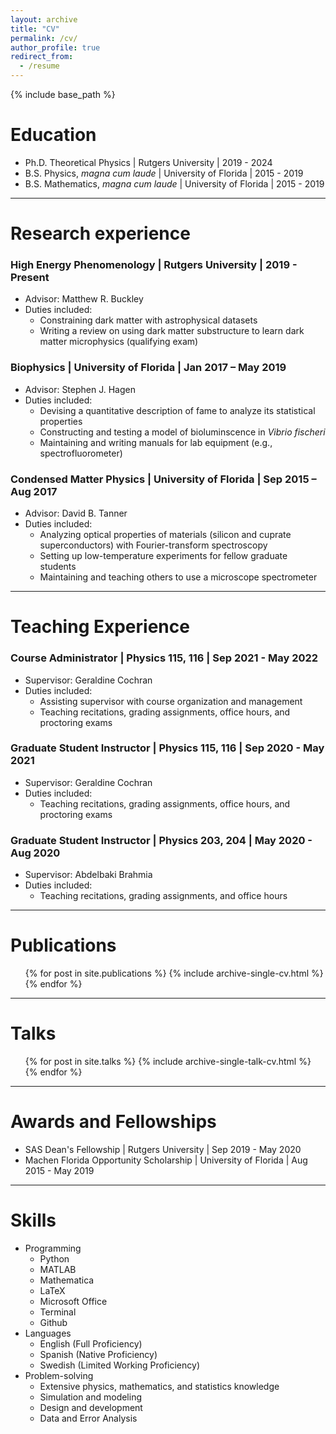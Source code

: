 ```yaml
---
layout: archive
title: "CV"
permalink: /cv/
author_profile: true
redirect_from:
  - /resume
---
```


{% include base_path %}

Education
======
* Ph.D. Theoretical Physics &#124; Rutgers University &#124; 2019 - 2024
* B.S. Physics, *magna cum laude* &#124; University of Florida &#124; 2015 - 2019
*  B.S. Mathematics, *magna cum laude* &#124; University of Florida &#124; 2015 - 2019

---

Research experience
======

### High Energy Phenomenology | Rutgers University | 2019 - Present
* Advisor: Matthew R. Buckley
* Duties included: 
  * Constraining dark matter with astrophysical datasets
  * Writing a review on using dark matter substructure to learn dark matter microphysics (qualifying exam)

### Biophysics | University of Florida | Jan 2017 – May 2019                    
* Advisor: Stephen J. Hagen
* Duties included: 
    * Devising a quantitative description of fame to analyze its statistical properties 
    * Constructing and testing a model of bioluminscence in *Vibrio fischeri*
    * Maintaining and writing manuals for lab equipment (e.g., spectrofluorometer)
    
### Condensed Matter Physics | University of Florida | Sep 2015 – Aug 2017
* Advisor: David B. Tanner
* Duties included: 
  *	Analyzing optical properties of materials (silicon and cuprate superconductors) with Fourier-transform spectroscopy
  *	Setting up low-temperature experiments for fellow graduate students
  * Maintaining and teaching others to use a microscope spectrometer

---

Teaching Experience
======

### Course Administrator | Physics 115, 116 | Sep 2021 - May 2022
* Supervisor: Geraldine Cochran
* Duties included: 
    * Assisting supervisor with course organization and management
    * Teaching recitations, grading assignments, office hours, and proctoring exams
  
### Graduate Student Instructor | Physics 115, 116 | Sep 2020 - May 2021
* Supervisor: Geraldine Cochran
* Duties included: 
    * Teaching recitations, grading assignments, office hours, and proctoring exams
  
### Graduate Student Instructor | Physics 203, 204 | May 2020 - Aug 2020
* Supervisor: Abdelbaki Brahmia
* Duties included: 
    * Teaching recitations, grading assignments, and office hours

---

Publications
======
  <ul>{% for post in site.publications %}
    {% include archive-single-cv.html %}
  {% endfor %}</ul>

---

Talks
======
  <ul>{% for post in site.talks %}
    {% include archive-single-talk-cv.html %}
  {% endfor %}</ul>

---

Awards and Fellowships
======
* SAS Dean's Fellowship &#124; Rutgers University &#124; Sep 2019 - May 2020
* Machen Florida Opportunity Scholarship &#124; University of Florida &#124; Aug 2015 - May 2019

---
<!-- Teaching
======
  <ul>{% for post in site.teaching %}
    {% include archive-single-cv.html %}
  {% endfor %}</ul> -->
  


Skills
======
* Programming
    * Python
    * MATLAB
    * Mathematica
    * LaTeX
    * Microsoft Office
    * Terminal
    * Github
* Languages
  * English (Full Proficiency)
  * Spanish (Native Proficiency)
  * Swedish (Limited Working Proficiency)
* Problem-solving
    * Extensive physics, mathematics, and statistics knowledge
    * Simulation and modeling
    * Design and development
    * Data and Error Analysis

<!-- Service and leadership
======
* Currently signed in to 43 different slack teams -->
